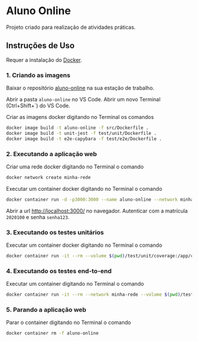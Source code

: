 # Aluno Online

Projeto criado para realização de atividades práticas.

## Instruções de Uso

Requer a instalação do [Docker](https://www.docker.com/).

### 1. Criando as imagens

Baixar o repositório [aluno-online](https://github.com/profjosereginaldo/aluno-online) na sua estação de trabalho.

Abrir a pasta `aluno-online` no VS Code. Abrir um novo Terminal (Ctrl+Shift+`) do VS Code.

Criar as imagens docker digitando no Terminal os comandos

```bash
docker image build -t aluno-online -f src/Dockerfile .
docker image build -t unit-jest -f test/unit/Dockerfile .
docker image build -t e2e-capybara -f test/e2e/Dockerfile .
```

### 2. Executando a aplicação web

Criar uma rede docker digitando no Terminal o comando

```bash
docker network create minha-rede
```

Executar um container docker digitando no Terminal o comando

```bash
docker container run -d -p3000:3000 --name aluno-online --network minha-rede aluno-online
```

Abrir a url <http://localhost:3000/> no navegador. Autenticar com a matrícula `2020100` e senha `senha123`.

### 3. Executando os testes unitários

Executar um container docker digitando no Terminal o comando

```bash
docker container run -it --rm --volume $(pwd)/test/unit/coverage:/app/coverage unit-jest
```

### 4. Executando os testes end-to-end

Executar um container digitando no Terminal o comando

```bash
docker container run -it --rm --network minha-rede --volume $(pwd)/test/e2e/reports:/app/reports e2e-capybara
```

### 5. Parando a aplicação web

Parar o container digitando no Terminal o comando

```bash
docker container rm -f aluno-online
```
